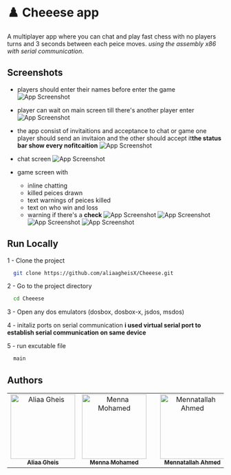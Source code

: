 
# ♟️ Cheeese app
A multiplayer app where you can chat and play fast chess 
with no players turns and 3 seconds between each peice moves. 
*using the assembly x86 with serial communication*.

## Screenshots
- players should enter their names before enter the game
  ![App Screenshot](https://github.com/aliaagheisX/Cheeese/blob/master/screenshots/8.png)


- player can wait on main screen till there's another player enter 
  ![App Screenshot](https://github.com/aliaagheisX/Cheeese/blob/master/screenshots/1.png)

- the app consist of invitaitions and acceptance to chat or game one player should send an invitaion and the other should accept it**the status bar show every nofitcaition**
  ![App Screenshot](https://github.com/aliaagheisX/Cheeese/blob/master/screenshots/2.png)

- chat screen 
  ![App Screenshot](https://github.com/aliaagheisX/Cheeese/blob/master/screenshots/3.png)

- game screen with 
  - inline chatting
  - killed peices drawn  
  - text warnings of peices killed
  - text on who win and loss 
  - warning if there's a **check**
  ![App Screenshot](https://github.com/aliaagheisX/Cheeese/blob/master/screenshots/4.png)
  ![App Screenshot](https://github.com/aliaagheisX/Cheeese/blob/master/screenshots/5.png)
  ![App Screenshot](https://github.com/aliaagheisX/Cheeese/blob/master/screenshots/6.png)
  ![App Screenshot](https://github.com/aliaagheisX/Cheeese/blob/master/screenshots/7.png)




## Run Locally

1 - Clone the project

  ```bash
    git clone https://github.com/aliaagheisX/Cheeese.git
  ```

2 - Go to the project directory

```bash
  cd Cheeese
```

3 - Open any dos emulators (dosbox, dosbox-x, jsdos, msdos)

4 - initaliz ports on serial communication 
  **i used virtual serial port to establish serial communication on same device**

5 - run excutable file
```bash
  main
```


## Authors

<table>
  <tr>
    <td align="center">
    <a href="https://github.com/aliaagheisX" target="_black">
    <img src="https://avatars.githubusercontent.com/u/35627349?v=4" width="150px;" alt="Aliaa Gheis"/>
    <br />
    <sub><b>Aliaa Gheis</b></sub></a>
    </td>
        <td align="center">
    <a href="https://github.com/mennamohamed0207" target="_black">
    <img src="https://avatars.githubusercontent.com/u/90017398?v=4" width="150px;" alt="Menna Mohamed"/>
    <br />
    <sub><b>Menna Mohamed</b></sub></a>
    </td>
    <td align="center">
    <td align="center">
    <a href="https://github.com/Menna-Ahmed7" target="_black">
    <img src="https://avatars.githubusercontent.com/u/110634473?v=4" width="150px;" alt="Mennatallah Ahmed"/>
    <br />
    <sub><b>Mennatallah Ahmed</b></sub></a>
    </td>
    <td align="center">
    <a href="https://github.com/SH8664" target="_black">
    <img src="https://avatars.githubusercontent.com/u/113303945?v=4" width="150px;" alt="Sara Bisheer"/>
    <br />
    <sub><b>Sara Bisheer</b></sub></a>
    </td>
    
    
  </tr>
 </table>

